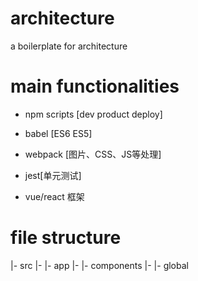 # architecture

a boilerplate for architecture

# main functionalities

- npm scripts [dev product deploy]

- babel [ES6 ES5]

- webpack [图片、CSS、JS等处理]

- jest[单元测试]

- vue/react 框架

# file structure

|- src
|- |- app
|- |- components
|- |- global